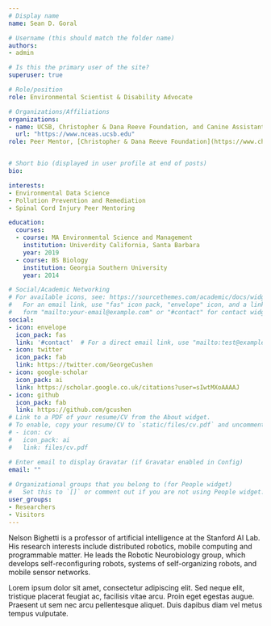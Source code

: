 ```yaml
---
# Display name
name: Sean D. Goral

# Username (this should match the folder name)
authors:
- admin

# Is this the primary user of the site?
superuser: true

# Role/position
role: Environmental Scientist & Disability Advocate

# Organizations/Affiliations
organizations:
- name: UCSB, Christopher & Dana Reeve Foundation, and Canine Assistants
  url: "https://www.nceas.ucsb.edu"
role: Peer Mentor, [Christopher & Dana Reeve Foundation](https://www.christopherreeve.org/)


# Short bio (displayed in user profile at end of posts)
bio:

interests:
- Environmental Data Science
- Pollution Prevention and Remediation
- Spinal Cord Injury Peer Mentoring

education:
  courses:
  - course: MA Environmental Science and Management
    institution: Univerdity California, Santa Barbara
    year: 2019
  - course: BS Biology
    institution: Georgia Southern University
    year: 2014

# Social/Academic Networking
# For available icons, see: https://sourcethemes.com/academic/docs/widgets/#icons
#   For an email link, use "fas" icon pack, "envelope" icon, and a link in the
#   form "mailto:your-email@example.com" or "#contact" for contact widget.
social:
- icon: envelope
  icon_pack: fas
  link: '#contact'  # For a direct email link, use "mailto:test@example.org".
- icon: twitter
  icon_pack: fab
  link: https://twitter.com/GeorgeCushen
- icon: google-scholar
  icon_pack: ai
  link: https://scholar.google.co.uk/citations?user=sIwtMXoAAAAJ
- icon: github
  icon_pack: fab
  link: https://github.com/gcushen
# Link to a PDF of your resume/CV from the About widget.
# To enable, copy your resume/CV to `static/files/cv.pdf` and uncomment the lines below.  
# - icon: cv
#   icon_pack: ai
#   link: files/cv.pdf

# Enter email to display Gravatar (if Gravatar enabled in Config)
email: ""
  
# Organizational groups that you belong to (for People widget)
#   Set this to `[]` or comment out if you are not using People widget.  
user_groups:
- Researchers
- Visitors
---
```


Nelson Bighetti is a professor of artificial intelligence at the Stanford AI Lab. His research interests include distributed robotics, mobile computing and programmable matter. He leads the Robotic Neurobiology group, which develops self-reconfiguring robots, systems of self-organizing robots, and mobile sensor networks.

Lorem ipsum dolor sit amet, consectetur adipiscing elit. Sed neque elit, tristique placerat feugiat ac, facilisis vitae arcu. Proin eget egestas augue. Praesent ut sem nec arcu pellentesque aliquet. Duis dapibus diam vel metus tempus vulputate. 
